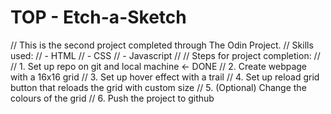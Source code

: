 # TOP - Etch-a-Sketch

// This is the second project completed through The Odin Project.
// Skills used:
// - HTML
// - CSS
// - Javascript
//
// Steps for project completion:
//
// 1. Set up repo on git and local machine <- DONE
// 2. Create webpage with a 16x16 grid
// 3. Set up hover effect with a trail
// 4. Set up reload grid button that reloads the grid with custom size
// 5. (Optional) Change the colours of the grid
// 6. Push the project to github